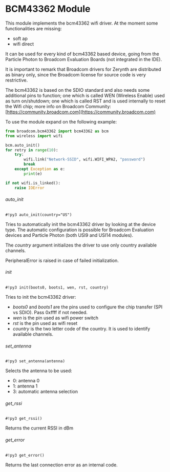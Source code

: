 # BCM43362 Module

This module implements the bcm43362 wifi driver. At the moment some functionalities are missing:
* soft ap
* wifi direct

It can be used for every kind of bcm43362 based device, going from the Particle Photon to Broadcom Evaluation Boards (not integrated in the IDE).

It is important to remark that Broadcom drivers for Zerynth are distributed as binary only, since the Broadcom license for
source code is very restrictive.

The bcm43362 is based on the SDIO standard and also needs some additional pins to function; one which is called WEN (Wireless Enable) used as turn on/shutdown; one which is called RST and is used internally to reset the Wifi chip; more info on Broadcom Community: [https://community.broadcom.com](https://community.broadcom.com)

To use the module expand on the following example:

```python
from broadcom.bcm43362 import bcm43362 as bcm
from wireless import wifi

bcm.auto_init()
for retry in range(10):
    try:
        wifi.link("Network-SSID", wifi.WIFI_WPA2, "password")
        break
    except Exception as e:
        print(e)

if not wifi.is_linked():
    raise IOError
```

###### auto_init

```#!py3 auto_init(country="US")```

Tries to automatically init the bcm43362 driver by looking at the device type. The automatic configuration is possible for Broadcom Evaluation devices and Particle Photon (both USI9 and USI14 modules).

The *country* argument initializes the driver to use only country available channels.

PeripheralError is raised in case of failed initialization.

###### init

```#!py3 init(boots0, boots1, wen, rst, country)```

Tries to init the bcm43362 driver:

* *boots0* and *boots1* are the pins used to configure the chip transfer (SPI vs SDIO). Pass 0xffff if not needed.
* *wen* is the pin used as wifi power switch
* *rst* is the pin used as wifi reset
* *country* is the two letter code of the country. It is used to identify available channels.

###### set_antenna

```#!py3 set_antenna(antenna)```

Selects the antenna to be used:


* 0: antenna 0
* 1: antenna 1
* 3: automatic antenna selection

###### get_rssi

```#!py3 get_rssi()```

Returns the current RSSI in dBm

###### get_error

```#!py3 get_error()```

Returns the last connection error as an internal code.
<!--stackedit_data:
eyJoaXN0b3J5IjpbMTkzMzYyMTAzN119
-->